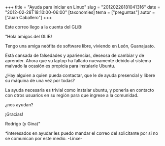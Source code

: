 +++
title = "Ayuda para iniciar en Linux"
slug = "20120228181041316"
date = "2012-02-28T18:10:00-06:00"
[taxonomies]
tema = ["preguntas"]
autor = ["Juan Caballero"]
+++

Este correo llego a la cuenta del GLiB:

"Hola amigos del GLIB!

Tengo una amiga neófita de software libre, viviendo en León, Guanajuato.

Está cansada de falsedades y apariencias, deseosa de cambiar y de
aprender. Ahora que su laptop ha fallado nuevamente debido al sistema
malvado la ocasión es propicia para instalarle Ubuntu.

¿Hay alguien a quien pueda contactar, que le de ayuda presencial y
libere su máquina de una vez por todas?

La ayuda necesaria es trivial como instalar ubuntu, y ponerla en
contacto con otros usuarios en su región para que ingrese a la
comunidad.

¿nos ayudan?

¡Gracias!

Rodrigo (y Gina)"

\*interesados en ayudar les puedo mandar el correo del solicitante por
si no se comunican por este medio. -Linxe-
